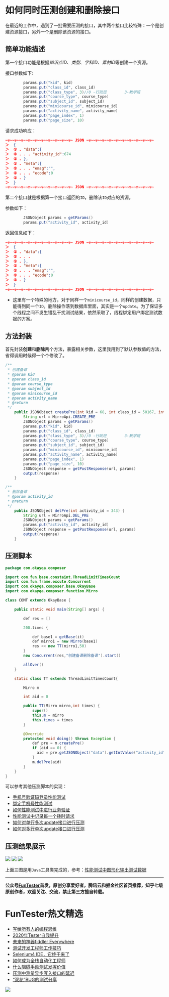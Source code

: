 # 如何同时压测创建和删除接口

在最近的工作中，遇到了一批需要压测的接口，其中两个接口比较特殊：一个是创建资源接口，另外一个是删除该资源的接口。

## 简单功能描述

第一个接口功能是根据*知识点ID*、*类型*、*学科ID*、*素材ID*等创建一个资源。

接口参数如下:


```Java
        params.put("kid", kid)
        params.put("class_id", class_id)
        params.put("class_type", 3)//0 -行政班        3-教学班
        params.put("course_type", course_type)
        params.put("subject_id", subject_id)
        params.put("minicourse_id", minicourse_id)
        params.put("activity_name", activity_name)
        params.put("page_index", 1)
        params.put("page_size", 10)
```

请求成功响应：


```json
~☢~~☢~~☢~~☢~~☢~~☢~~☢~~☢~~☢~~☢~ JSON ~☢~~☢~~☢~~☢~~☢~~☢~~☢~~☢~~☢~~☢~
＞  {
＞  ① . "data":{
＞  ② . . . "activity_id":674
＞  ① . },
＞  ① . "meta":{
＞  ② . . . "emsg":"",
＞  ② . . . "ecode":0
＞  ① . }
＞  }
~☢~~☢~~☢~~☢~~☢~~☢~~☢~~☢~~☢~~☢~ JSON ~☢~~☢~~☢~~☢~~☢~~☢~~☢~~☢~~☢~~☢~
```

第二个接口就是根据第一个接口返回的`ID`，删除该`ID`对应的资源。

参数如下：


```Java
        JSONObject params = getParams()
        params.put("activity_id", activity_id)
```

返回信息如下：


```json
~☢~~☢~~☢~~☢~~☢~~☢~~☢~~☢~~☢~~☢~ JSON ~☢~~☢~~☢~~☢~~☢~~☢~~☢~~☢~~☢~~☢~
＞  {
＞  ① . "data":{
＞  ② . . . 
＞  ① . },
＞  ① . "meta":{
＞  ② . . . "emsg":"",
＞  ② . . . "ecode":0
＞  ① . }
＞  }
~☢~~☢~~☢~~☢~~☢~~☢~~☢~~☢~~☢~~☢~ JSON ~☢~~☢~~☢~~☢~~☢~~☢~~☢~~☢~~☢~~☢~
```


* 这里有一个特殊的地方，对于同样一个`minicourse_id`，同样的创建数据，只能得到同一个`ID`，删除操作落到数据库里面，其实是一个`update`。为了保证多个线程之间不发生错乱干扰测试结果，依然采取了，线程绑定用户绑定测试数据的方案。

## 方法封装

首先封装**创建**和**删除**两个方法，暴露相关参数，这里我用到了默认参数值的方法，省得调用时候得一个个修改了。

```Java
/**
 * 创建备课
 * @param kid
 * @param class_id
 * @param course_type
 * @param subject_id
 * @param minicourse_id
 * @param activity_name
 * @return
 */
    public JSONObject createPre(int kid = 68, int class_id = 50167, int course_type = 4, int subject_id = 6, int minicourse_id = 2109354, String activity_name = "FunTester") {
        String url = MirroApi.CREATE_PRE
        JSONObject params = getParams()
        params.put("kid", kid)
        params.put("class_id", class_id)
        params.put("class_type", 3)//0 -行政班        3-教学班
        params.put("course_type", course_type)
        params.put("subject_id", subject_id)
        params.put("minicourse_id", minicourse_id)
        params.put("activity_name", activity_name)
        params.put("page_index", 1)
        params.put("page_size", 10)
        JSONObject response = getPostResponse(url, params)
        output(response)
    }

/**
 * 删除备课
 * @param activity_id
 * @return
 */
    public JSONObject delPre(int activity_id = 343) {
        String url = MirroApi.DEL_PRE
        JSONObject params = getParams()
        params.put("activity_id", activity_id)
        JSONObject response = getPostResponse(url, params)
        output(response)
    }
```


## 压测脚本

```Java
package com.okayqa.composer

import com.fun.base.constaint.ThreadLimitTimesCount
import com.fun.frame.excute.Concurrent
import com.okayqa.composer.base.OkayBase
import com.okayqa.composer.function.Mirro

class COMT extends OkayBase {

    public static void main(String[] args) {

        def res = []

        200.times {

            def base1 = getBase(it)
            def mirro1 = new Mirro(base1)
            res << new TT(mirro1,50)
        }
        new Concurrent(res,"创建备课删除备课").start()

        allOver()
    }

    static class TT extends ThreadLimitTimesCount{

        Mirro m

        int aid = 0

        public TT(Mirro mirro,int times) {
            super()
            this.m = mirro
            this.times = times
        }

        @Override
        protected void doing() throws Exception {
            def pre = m.createPre()
            if (aid == 0) {
              aid = pre.getJSONObject("data").getIntValue("activity_id")
            }
            m.delPre(aid)
        }
    }
}

```

可以参考其他压测脚本的实现：

- [手机号验证码登录性能测试](https://mp.weixin.qq.com/s/i-j8fJAdcsJ7v8XPOnPDAw)
- [绑定手机号性能测试](https://mp.weixin.qq.com/s/K5x1t1dKtIT2NKV6k4v5mw)
- [如何性能测试中进行业务验证](https://mp.weixin.qq.com/s/OEvRy1bS2Yq_w1kGiidmng)
- [性能测试中记录每一个耗时请求](https://mp.weixin.qq.com/s/VXcp4uIMm8mRgqe8fVhuCQ)
- [如何对单行多次update接口进行压测](https://mp.weixin.qq.com/s/Ly1Y4iPGgL6FNRsbOTv0sg)
- [如何对多行单次update接口进行压测](https://mp.weixin.qq.com/s/Fsqw7vlw6K9EKa_XJwGIgQ)

## 压测结果展示

![](http://pic.automancloud.com/创建备课删除备课50.png)
![](http://pic.automancloud.com/创建备课删除备课100.png)
![](http://pic.automancloud.com/创建备课删除备课200.png)

上面三图是用`Java`工具类完成的，参考：[性能测试中图形化输出测试数据](https://mp.weixin.qq.com/s/EMvpYIsszdwBJFPIxztTvA)


----
**公众号[FunTester](https://mp.weixin.qq.com/s/s7ZmCNBYy3j-71JFbtgneg)首发，原创分享爱好者，腾讯云和掘金社区首页推荐，知乎七级原创作者，欢迎关注、交流，禁止第三方擅自转载。**

FunTester热文精选
=

- [写给所有人的编程思维](https://mp.weixin.qq.com/s/Oj33UCnYfbUgzsBzEm2GPQ)
- [2020年Tester自我提升](https://mp.weixin.qq.com/s/vuhUp85_6Sbg6ReAN3TTSQ)
- [未来的神器fiddler Everywhere](https://mp.weixin.qq.com/s/-BSuHR6RPkdv8R-iy47MLQ)
- [测试开发工程师工作技巧](https://mp.weixin.qq.com/s/TvrUCisja5Zbq-NIwy_2fQ)
- [Selenium4 IDE，它终于来了](https://mp.weixin.qq.com/s/XNotlZvFpmBmBQy1pYifOw)
- [如何成为全栈自动化工程师](https://mp.weixin.qq.com/s/j2rQ3COFhg939KLrgKr_bg)
- [什么阻碍手动测试发挥价值](https://mp.weixin.qq.com/s/t0VAVyA3ywQsHzaqzSILOw)
- [压测中测量异步写入接口的延迟](https://mp.weixin.qq.com/s/odvK1iYgg4eRVtOOPbq15w)
- [“双花”BUG的测试分享](https://mp.weixin.qq.com/s/0dsBsssNfg-seJ_tu9zFaQ)


![](https://mmbiz.qpic.cn/mmbiz_png/13eN86FKXzDnHxttBoq6jhgic4jJF8icbAMdOvlR0xXUX9a3tupYYib3ibYyIHicNtefS3Jo7yefLKlQWgLK7bCgCLA/640?wx_fmt=png&tp=webp&wxfrom=5&wx_lazy=1&wx_co=1)